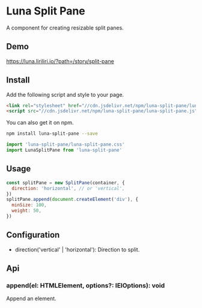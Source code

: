 # Luna Split Pane

A component for creating resizable split panes.

## Demo

https://luna.liriliri.io/?path=/story/split-pane

## Install

Add the following script and style to your page.

```html
<link rel="stylesheet" href="//cdn.jsdelivr.net/npm/luna-split-pane/luna-split-pane.css" />
<script src="//cdn.jsdelivr.net/npm/luna-split-pane/luna-split-pane.js"></script>
```

You can also get it on npm.

```bash
npm install luna-split-pane --save
```

```javascript
import 'luna-split-pane/luna-split-pane.css'
import LunaSplitPane from 'luna-split-pane'
```

## Usage

```javascript
const splitPane = new SplitPane(container, {
  direction: 'horizontal', // or 'vertical',
})
splitPane.append(document.createElement('div'), {
  minSize: 100,
  weight: 50,
})
```

## Configuration

* direction('vertical' | 'horizontal'): Direction to split.

## Api

### append(el: HTMLElement, options?: IElOptions): void

Append an element.

